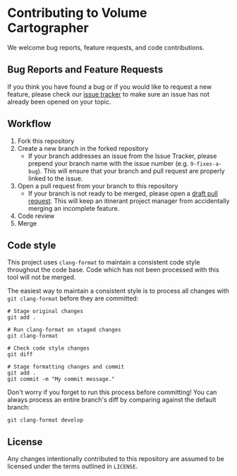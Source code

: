# Contributing to Volume Cartographer

We welcome bug 
reports, feature requests, and code contributions.

## Bug Reports and Feature Requests
If you think you have found a bug or if you would like to request a new
feature, please check our
[issue tracker](https://github.com/ScrollPrize/villa/issues?q=is%3Aissue%20state%3Aopen%20label%3AVC3D) to make 
sure an issue has not already been opened on your topic.

## Workflow
1) Fork this repository
2) Create a new branch in the forked repository
    - If your branch addresses an issue from the Issue Tracker, please prepend
      your branch name with the issue number (e.g. `9-fixes-a-bug`). This will
      ensure that your branch and pull request are properly linked to the issue.
3) Open a pull request from your branch to this repository
    - If your branch is not ready to be merged, please open a 
      [draft pull request](https://docs.github.com/en/pull-requests/collaborating-with-pull-requests/proposing-changes-to-your-work-with-pull-requests/about-pull-requests#draft-pull-requests).
      This will keep an itinerant project manager from accidentally merging an 
      incomplete feature.
4) Code review
5) Merge

## Code style
This project uses `clang-format` to maintain a consistent code style
throughout the code base. Code which has not been processed with
this tool will not be merged.

The easiest way to maintain a consistent style is to process all changes
with `git clang-format` before they are committed:

```shell
# Stage original changes
git add .

# Run clang-format on staged changes
git clang-format 

# Check code style changes
git diff

# Stage formatting changes and commit
git add .
git commit -m "My commit message."
```

Don't worry if you forget to run this process before committing! You can
always process an entire branch's diff by comparing against the default
branch:

```shell
git clang-format develop
```

## License
Any changes intentionally contributed to this repository are assumed to
be licensed under the terms outlined in `LICENSE`.
